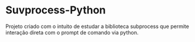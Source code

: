 # Suvprocess-Python

Projeto criado com o intuito de estudar a biblioteca subprocess que permite interação direta com o prompt de comando via python.
